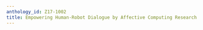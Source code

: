 ```yaml
---
anthology_id: Z17-1002
title: Empowering Human-Robot Dialogue by Affective Computing Research
---
```

